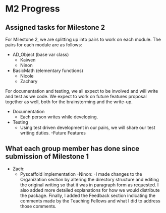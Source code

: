# M2 Progress

## Assigned tasks for Milestone 2
For Milestone 2, we are splitting up into pairs to work on each module. The pairs for each module are as follows:

 - AD_Object (base var class)
   - Kaiwen
   - Ninon
 - BasicMath (elementary functions)
   - Nicole
   - Zachary
  
 For documentation and testing, we all expect to be involved and will write and test as we code. We expect to work on future features proposal together as well, both for the brainstorming and the write-up.
 - Documentation
   - Each person writes while developing.
 - Testing
   - Using test driven development in our pairs, we will share our test writing duties.
 -Future Features

## What each group member has done since submission of Milestone 1
 - Zach:
   - Pyscaffold implementation 
 -Ninon:
   -I made changes to the Organization section by altering the directory structure and editing the original writing so that it was in paragraph form as requested. I also added more detailed explanations for how we would distribute the package. Finally, I added the Feedback section indicating the comments made by the Teaching Fellows and what I did to address those comments.
